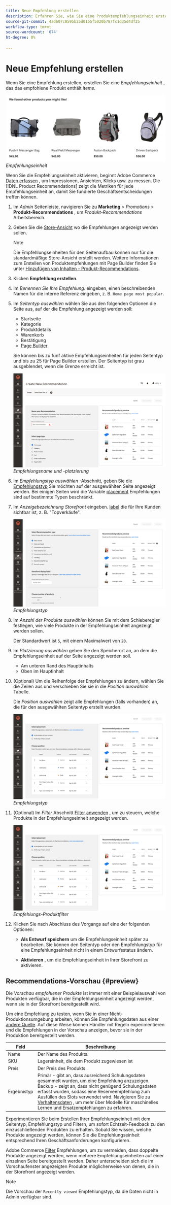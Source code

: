 ```yaml
---
title: Neue Empfehlung erstellen
description: Erfahren Sie, wie Sie eine Produktempfehlungseinheit erstellen.
source-git-commit: 4ad607c8595b25d01b5f5020b787fc1d35d4df25
workflow-type: tm+mt
source-wordcount: '674'
ht-degree: 0%

---
```


# Neue Empfehlung erstellen

Wenn Sie eine Empfehlung erstellen, erstellen Sie eine _Empfehlungseinheit_ , das das empfohlene Produkt enthält _items_.

![Empfehlungseinheit](assets/unit.png)
_Empfehlungseinheit_

Wenn Sie die Empfehlungseinheit aktivieren, beginnt Adobe Commerce [Daten erfassen](workspace.md) , um Impressionen, Ansichten, Klicks usw. zu messen. Die [!DNL Product Recommendations] zeigt die Metriken für jede Empfehlungseinheit an, damit Sie fundierte Geschäftsentscheidungen treffen können.

1. Im _Admin_ Seitenleiste, navigieren Sie zu **Marketing** > _Promotions_ > **Produkt-Recommendations** , um _Produkt-Recommendations_ Arbeitsbereich.

1. Geben Sie die [Store-Ansicht](https://docs.magento.com/user-guide/configuration/scope.html) wo die Empfehlungen angezeigt werden sollen.

   >[!NOTE]
   >
   > Die Empfehlungseinheiten für den Seitenaufbau können nur für die standardmäßige Store-Ansicht erstellt werden. Weitere Informationen zum Erstellen von Produktempfehlungen mit Page Builder finden Sie unter [Hinzufügen von Inhalten - Produkt-Recommendations](https://docs.magento.com/user-guide/cms/page-builder-add-recommendations.html).

1. Klicken **Empfehlung erstellen**.

1. Im _Benennen Sie Ihre Empfehlung._ eingeben, einen beschreibenden Namen für die interne Referenz eingeben, z. B. `Home page most popular`.

1. Im _Seitentyp auswählen_ wählen Sie aus den folgenden Optionen die Seite aus, auf der die Empfehlung angezeigt werden soll:

   - Startseite
   - Kategorie
   - Produktdetails
   - Warenkorb
   - Bestätigung
   - [Page Builder](https://docs.magento.com/user-guide/cms/page-builder-add-recommendations.html)

   Sie können bis zu fünf aktive Empfehlungseinheiten für jeden Seitentyp und bis zu 25 für Page Builder erstellen. Der Seitentyp ist grau ausgeblendet, wenn die Grenze erreicht ist.

   ![Empfehlungsname](assets/create-recommendation.png)
   _Empfehlungsname und -platzierung_

1. Im _Empfehlungstyp auswählen_ -Abschnitt, geben Sie die [Empfehlungstyp](type.md) Sie möchten auf der ausgewählten Seite angezeigt werden. Bei einigen Seiten wird die Variable [placement](placement.md) Empfehlungen sind auf bestimmte Typen beschränkt.

1. Im _Anzeigebezeichnung Storefront_ eingeben. [label](placement.md#recommendation-labels) die für Ihre Kunden sichtbar ist, z. B. &quot;Topverkäufe&quot;.

   ![Empfehlungsname](assets/create-recommendation-select-type.png)
   _Empfehlungstyp_

1. Im _Anzahl der Produkte auswählen_ können Sie mit dem Schieberegler festlegen, wie viele Produkte in der Empfehlungseinheit angezeigt werden sollen.

   Der Standardwert ist `5`, mit einem Maximalwert von `20`.

1. Im _Platzierung auswählen_ geben Sie den Speicherort an, an dem die Empfehlungseinheit auf der Seite angezeigt werden soll.

   - Am unteren Rand des Hauptinhalts
   - Oben im Hauptinhalt

1. (Optional) Um die Reihenfolge der Empfehlungen zu ändern, wählen Sie die Zeilen aus und verschieben Sie sie in die _Position auswählen_ Tabelle.

   Die _Position auswählen_ zeigt alle Empfehlungen (falls vorhanden) an, die für den ausgewählten Seitentyp erstellt wurden.

   ![Empfehlungsname](assets/create-recommendation-select-placement.png)
   _Empfehlungstyp_

1. (Optional) Im _Filter_ Abschnitt [Filter anwenden](filters.md) , um zu steuern, welche Produkte in der Empfehlungseinheit angezeigt werden.

   ![Empfehlungsname](assets/create-recommendation-select-placement.png)
   _Empfehlungs-Produktfilter_

1. Klicken Sie nach Abschluss des Vorgangs auf eine der folgenden Optionen:

   - **Als Entwurf speichern** um die Empfehlungseinheit später zu bearbeiten. Sie können den Seitentyp oder den Empfehlungstyp für eine Empfehlungseinheit nicht in einem Entwurfsstatus ändern.

   - **Aktivieren** , um die Empfehlungseinheit in Ihrer Storefront zu aktivieren.

## Recommendations-Vorschau {#preview}

Die _Vorschau empfohlener Produkte_ ist immer mit einer Beispielauswahl von Produkten verfügbar, die in der Empfehlungseinheit angezeigt werden, wenn sie in der Storefront bereitgestellt wird.

Um eine Empfehlung zu testen, wenn Sie in einer Nicht-Produktionsumgebung arbeiten, können Sie Empfehlungsdaten aus einer [andere Quelle](settings.md). Auf diese Weise können Händler mit Regeln experimentieren und die Empfehlungen in der Vorschau anzeigen, bevor sie in der Produktion bereitgestellt werden.

| Feld | Beschreibung |
|---|---|
| Name | Der Name des Produkts. |
| SKU | Lagereinheit, die dem Produkt zugewiesen ist |
| Preis | Der Preis des Produkts. |
| Ergebnistyp | Primär - gibt an, dass ausreichend Schulungsdaten gesammelt wurden, um eine Empfehlung anzuzeigen.<br />Backup - zeigt an, dass nicht genügend Schulungsdaten erfasst wurden, sodass eine Reserveempfehlung zum Ausfüllen des Slots verwendet wird. Navigieren Sie zu [Verhaltensdaten](behavioral-data.md) , um mehr über Modelle für maschinelles Lernen und Ersatzempfehlungen zu erfahren. |

Experimentieren Sie beim Erstellen Ihrer Empfehlungseinheit mit dem Seitentyp, Empfehlungstyp und Filtern, um sofort Echtzeit-Feedback zu den einzuschließenden Produkten zu erhalten. Sobald Sie wissen, welche Produkte angezeigt werden, können Sie die Empfehlungseinheit entsprechend Ihren Geschäftsanforderungen konfigurieren.

Adobe Commerce [Filter](filters.md) Empfehlungen, um zu vermeiden, dass doppelte Produkte angezeigt werden, wenn mehrere Empfehlungseinheiten auf einer einzelnen Seite bereitgestellt werden. Daher unterscheiden sich die im Vorschaufenster angezeigten Produkte möglicherweise von denen, die in der Storefront angezeigt werden.

>[!NOTE]
>
> Die Vorschau der `Recently viewed` Empfehlungstyp, da die Daten nicht in Admin verfügbar sind.
